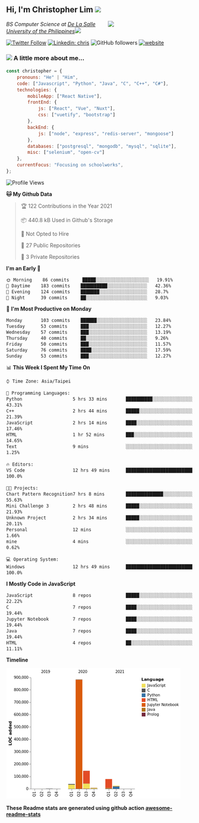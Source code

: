<h2>Hi, I'm Christopher Lim <img src="https://media3.giphy.com/media/r3SVtaGUukD5V6UjzP/giphy.gif" width="50" /></h2>
<img align='right' src="https://media.giphy.com/media/M9gbBd9nbDrOTu1Mqx/giphy.gif" width="230">
<p><em>BS Computer Science at <a href="https://www.dlsu.edu.ph/">De La Salle University of the Philippines</a><img src="https://media.giphy.com/media/WUlplcMpOCEmTGBtBW/giphy.gif" width="30"> 
</em></p>

[![Twitter Follow](https://img.shields.io/twitter/follow/ClovesJL?label=Follow)](https://twitter.com/intent/follow?screen_name=ClovesJL)
[![Linkedin: chris](https://img.shields.io/badge/-chris-blue?style=flat-square&logo=Linkedin&logoColor=white&link=https://www.linkedin.com/in/christopher-lim-122831183/)](https://www.linkedin.com/in/christopher-lim-122831183/)
![GitHub followers](https://img.shields.io/github/followers/cc-visionary?label=Follow&style=social)
[![website](https://img.shields.io/badge/Website-46a2f1.svg?&style=flat-square&logo=Google-Chrome&logoColor=white&link=http://christopherlim.surge.sh/)](http://christopherlim.surge.sh/)

### <img src="https://media.giphy.com/media/VgCDAzcKvsR6OM0uWg/giphy.gif" width="50"> A little more about me...  

```javascript
const christopher = {
    pronouns: "He" | "Him",
    code: ["Javascript", "Python", "Java", "C", "C++", "C#"],
    technologies: {
        mobileApp: ["React Native"],
        frontEnd: {
            js: ["React", "Vue", "Nuxt"],
            css: ["vuetify", "bootstrap"]
        },
        backEnd: {
            js: ["node", "express", "redis-server", "mongoose"]
        },
        databases: ["postgresql", "mongodb", "mysql", "sqlite"],
        misc: ["selenium", "open-cv"]
    },
    currentFocus: "Focusing on schoolworks",
};
```

<!--START_SECTION:waka-->
![Profile Views](http://img.shields.io/badge/Profile%20Views-0-blue)

**🐱 My Github Data** 

> 🏆 122 Contributions in the Year 2021
 > 
> 📦 440.8 kB Used in Github's Storage 
 > 
> 🚫 Not Opted to Hire
 > 
> 📜 27 Public Repositories 
 > 
> 🔑 3 Private Repositories  
 > 
**I'm an Early 🐤** 

```text
🌞 Morning    86 commits     █████░░░░░░░░░░░░░░░░░░░░   19.91% 
🌆 Daytime    183 commits    ██████████░░░░░░░░░░░░░░░   42.36% 
🌃 Evening    124 commits    ███████░░░░░░░░░░░░░░░░░░   28.7% 
🌙 Night      39 commits     ██░░░░░░░░░░░░░░░░░░░░░░░   9.03%

```
📅 **I'm Most Productive on Monday** 

```text
Monday       103 commits    ██████░░░░░░░░░░░░░░░░░░░   23.84% 
Tuesday      53 commits     ███░░░░░░░░░░░░░░░░░░░░░░   12.27% 
Wednesday    57 commits     ███░░░░░░░░░░░░░░░░░░░░░░   13.19% 
Thursday     40 commits     ██░░░░░░░░░░░░░░░░░░░░░░░   9.26% 
Friday       50 commits     ███░░░░░░░░░░░░░░░░░░░░░░   11.57% 
Saturday     76 commits     ████░░░░░░░░░░░░░░░░░░░░░   17.59% 
Sunday       53 commits     ███░░░░░░░░░░░░░░░░░░░░░░   12.27%

```


📊 **This Week I Spent My Time On** 

```text
⌚︎ Time Zone: Asia/Taipei

💬 Programming Languages: 
Python                   5 hrs 33 mins       ██████████░░░░░░░░░░░░░░░   43.31% 
C++                      2 hrs 44 mins       █████░░░░░░░░░░░░░░░░░░░░   21.39% 
JavaScript               2 hrs 14 mins       ████░░░░░░░░░░░░░░░░░░░░░   17.46% 
HTML                     1 hr 52 mins        ███░░░░░░░░░░░░░░░░░░░░░░   14.65% 
Text                     9 mins              ░░░░░░░░░░░░░░░░░░░░░░░░░   1.25%

🔥 Editors: 
VS Code                  12 hrs 49 mins      █████████████████████████   100.0%

🐱‍💻 Projects: 
Chart Pattern Recognition7 hrs 8 mins        ██████████████░░░░░░░░░░░   55.63% 
Mini Challenge 3         2 hrs 48 mins       █████░░░░░░░░░░░░░░░░░░░░   21.93% 
Unknown Project          2 hrs 34 mins       █████░░░░░░░░░░░░░░░░░░░░   20.11% 
Personal                 12 mins             ░░░░░░░░░░░░░░░░░░░░░░░░░   1.66% 
mine                     4 mins              ░░░░░░░░░░░░░░░░░░░░░░░░░   0.62%

💻 Operating System: 
Windows                  12 hrs 49 mins      █████████████████████████   100.0%

```

**I Mostly Code in JavaScript** 

```text
JavaScript               8 repos             █████░░░░░░░░░░░░░░░░░░░░   22.22% 
C                        7 repos             ████░░░░░░░░░░░░░░░░░░░░░   19.44% 
Jupyter Notebook         7 repos             ████░░░░░░░░░░░░░░░░░░░░░   19.44% 
Java                     7 repos             ████░░░░░░░░░░░░░░░░░░░░░   19.44% 
HTML                     4 repos             ██░░░░░░░░░░░░░░░░░░░░░░░   11.11%

```


**Timeline**

![Chart not found](https://raw.githubusercontent.com/cc-visionary/cc-visionary/master/charts/bar_graph.png) 


<!--END_SECTION:waka-->

**These Readme stats are generated using github action [awesome-readme-stats](https://github.com/anmol098/waka-readme-stats)**

